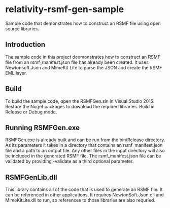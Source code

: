 # relativity-rsmf-gen-sample
Sample code that demonstrates how to construct an RSMF file using open source libraries.
## Introduction
The sample code in this project deomonstrates how to construct an RSMF file from an rsmf\_manifest.json file has already been created.  It uses Newtonsoft.Json and MimeKit Lite to parse the JSON and create the RSMF EML layer.

## Build
To build the sample code, open the RSMFGen.sln in Visual Studio 2015.  Restore the Nuget packages to download the required libraries.  Build in Release or Debug mode.

## Running RSMFGen.exe
RSMFGen.exe is already built and can be run from the bin\Release directory.  As its parameters it takes in a directory that contains an rsmf\_manifest.json file and a path to an output file.  Any other files in the input directory will also be included in the generated RSMF file.  The rsmf\_manifest.json file can be validated by providing -validate as a third optional parameter.

## RSMFGenLib.dll
This library contains all of the code that is used to generate an RSMF file.  It can be referenced in other applications.  It requires NewtonSoft.Json.dll and MimeKitLite.dll to run, so references to those libraries are also requried.